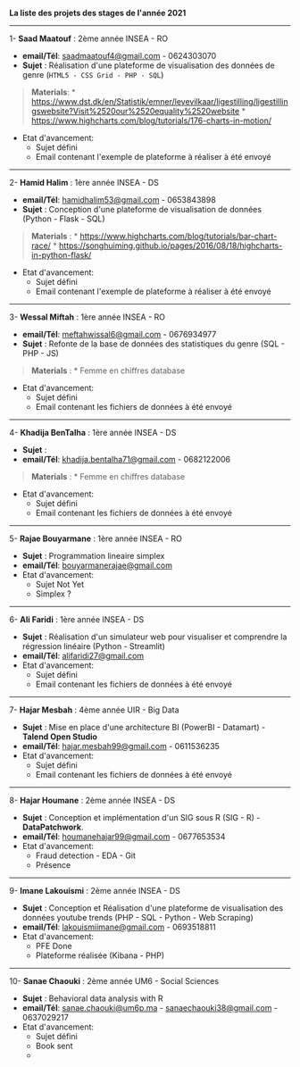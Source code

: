**La liste des projets des stages de l'année 2021**

---


1- **Saad Maatouf** : 2ème année INSEA - RO
- **email/Tél**: saadmaatouf4@gmail.com - 0624303070
- **Sujet** : Réalisation d'une plateforme de visualisation des données de genre (`HTML5 - CSS Grid - PHP - SQL`)
> **Materials**: 
      * https://www.dst.dk/en/Statistik/emner/levevilkaar/ligestilling/ligestillingswebsite?Visit%2520our%2520equality%2520website
      * https://www.highcharts.com/blog/tutorials/176-charts-in-motion/
- Etat d'avancement:
  - Sujet défini
  - Email contenant l'exemple de plateforme à réaliser à été envoyé
---




2- **Hamid Halim** : 1ère année INSEA - DS
- **email/Tél**: hamidhalim53@gmail.com - 0653843898
- **Sujet** : Conception d'une plateforme de visualisation de données (Python - Flask - SQL)
> **Materials** : 
      *    https://www.highcharts.com/blog/tutorials/bar-chart-race/
      *    https://songhuiming.github.io/pages/2016/08/18/highcharts-in-python-flask/
- Etat d'avancement:
  - Sujet défini
  - Email contenant l'exemple de plateforme à réaliser à été envoyé
---




3- **Wessal Miftah** : 1ère année INSEA - RO
- **email/Tél**: meftahwissal6@gmail.com - 0676934977
- **Sujet** : Refonte de la base de données des statistiques du genre (SQL - PHP - JS) 
> **Materials** : 
      *    Femme en chiffres database
- Etat d'avancement:
  - Sujet défini
  - Email contenant les fichiers de données à été envoyé
---



4- **Khadija BenTalha** : 1ère année INSEA - DS
- **Sujet** : 
- **email/Tél**: khadija.bentalha71@gmail.com  -  0682122006
> **Materials** : 
      *    Femme en chiffres database
- Etat d'avancement:
  - Sujet défini
  - Email contenant les fichiers de données à été envoyé
---



5- **Rajae Bouyarmane** : 1ère année INSEA - RO
- **Sujet** : Programmation lineaire simplex
 - **email/Tél**: bouyarmanerajae@gmail.com
- Etat d'avancement:
  - Sujet Not Yet
  - Simplex ?
---



6- **Ali Faridi** : 1ère année INSEA - DS
- **Sujet** : Réalisation d'un simulateur web pour visualiser et comprendre la régression linéaire (Python - Streamlit)
 - **email/Tél**: alifaridi27@gmail.com
- Etat d'avancement:
  - Sujet défini
  - Email contenant les fichiers de données à été envoyé
---



7- **Hajar Mesbah** : 4ème année UIR - Big Data
- **Sujet** : Mise en place d'une architecture BI (PowerBI - Datamart) - **Talend Open Studio**
 - **email/Tél**: hajar.mesbah99@gmail.com - 0611536235
- Etat d'avancement:
  - Sujet défini
  - Email contenant les fichiers de données à été envoyé
---



8- **Hajar Houmane** : 2ème année INSEA - DS
- **Sujet** : Conception et implémentation d'un SIG sous R (SIG - R) - **DataPatchwork**.
 - **email/Tél**: houmanehajar99@gmail.com - 0677653534
- Etat d'avancement:
  - Fraud detection - EDA - Git
  - Présence
---



9- **Imane Lakouismi** : 2ème année INSEA - DS
- **Sujet** : Conception et Réalisation d'une plateforme de visualisation des données youtube trends (PHP - SQL - Python - Web Scraping)
 - **email/Tél**: lakouismiimane@gmail.com - 0693518811
- Etat d'avancement:
  - PFE Done
  - Plateforme réalisée (Kibana - PHP)

---



10- **Sanae Chaouki** : 2ème année UM6 - Social Sciences
- **Sujet** : Behavioral data analysis with R
 - **email/Tél**: sanae.chaouki@um6p.ma - sanaechaouki38@gmail.com  - 0637029217
- Etat d'avancement:
  - Sujet défini
  - Book sent
  - 
